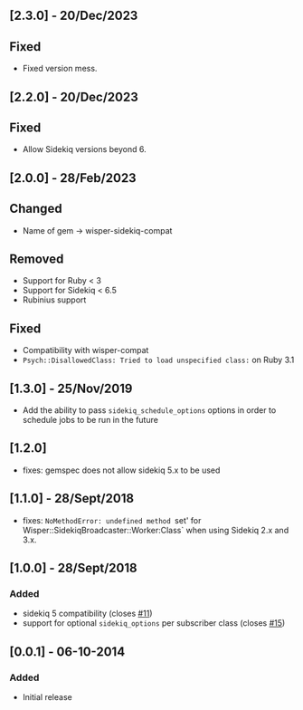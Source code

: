 ## [2.3.0] - 20/Dec/2023

## Fixed
- Fixed version mess.

## [2.2.0] - 20/Dec/2023

## Fixed
- Allow Sidekiq versions beyond 6.

## [2.0.0] - 28/Feb/2023

## Changed
- Name of gem -> wisper-sidekiq-compat

## Removed
- Support for Ruby < 3
- Support for Sidekiq < 6.5
- Rubinius support

## Fixed
- Compatibility with wisper-compat
- `Psych::DisallowedClass: Tried to load unspecified class:` on Ruby 3.1

## [1.3.0] - 25/Nov/2019

- Add the ability to pass `sidekiq_schedule_options` options in order to schedule jobs to be run in the future

## [1.2.0]

- fixes: gemspec does not allow sidekiq 5.x to be used

## [1.1.0] - 28/Sept/2018

- fixes: `NoMethodError: undefined method `set' for
  Wisper::SidekiqBroadcaster::Worker:Class` when using Sidekiq 2.x and 3.x.

## [1.0.0] - 28/Sept/2018

### Added
- sidekiq 5 compatibility (closes [#11](https://github.com/krisleech/wisper-sidekiq/issues/11))
- support for optional `sidekiq_options` per subscriber class (closes [#15](https://github.com/krisleech/wisper-sidekiq/issues/15))

## [0.0.1] - 06-10-2014

### Added
- Initial release
